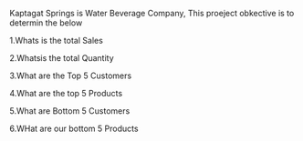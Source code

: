 Kaptagat Springs is  Water Beverage Company, This proeject obkective is to determin the below

1.Whats is the total Sales
<br/>

2.Whatsis the total Quantity
<br/>

3.What are the Top 5 Customers
<br/>

4.What are the top 5 Products
<br/>

5.What are Bottom 5 Customers
<br/>

6.WHat are our bottom 5 Products
